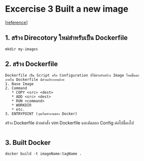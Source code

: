 # Excercise 3 Built a new image  
[[reference](https://medium.com/i-gear-geek/%E0%B9%80%E0%B8%82%E0%B8%B5%E0%B8%A2%E0%B8%99-docker-file-%E0%B9%83%E0%B8%AB%E0%B9%89%E0%B9%84%E0%B8%94%E0%B9%89-docker-image-d2dedd10361e)]

## 1. สร้าง Direcotory ใหม่สำหรับเป็น Dockerfile
```
mkdir my-images
```

## 2. สร้าง Dockerfile 
```
Dockerfile เป็น Script หรือ Configuration ที่ใช้สำหรับสร้าง Image ใหม่ขึ้นมา  
ภายใน Dockerfile มีส่วนประกอบด้วย  
1. Base Image 
2. Command
   * COPY <src> <dest>
   * ADD <src> <dest>
   * RUN <command>
   * WORKDIR
   * etc.
3. ENTRYPOINT (จุดเริ่มทำงานของ Docker)
```

สร้าง Dockerfile ด้วยคำสั่ง vim Dockerfile และคัดลอก Config ต่อไปนี้ลงไป
```

```
## 3. Built Docker 
```
docker build -t imageName:tagName .
```
